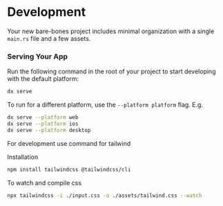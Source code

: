 # Development

Your new bare-bones project includes minimal organization with a single `main.rs` file and a few assets.

### Serving Your App

Run the following command in the root of your project to start developing with the default platform:

```bash
dx serve
```

To run for a different platform, use the `--platform platform` flag. E.g.
```bash
dx serve --platform web
dx serve --platform ios
dx serve --platform desktop
```

For development use command for tailwind

Installation
```bash
npm install tailwindcss @tailwindcss/cli
```

To watch and compile css
```bash
npx tailwindcss -i ./input.css -o ./assets/tailwind.css --watch
```
